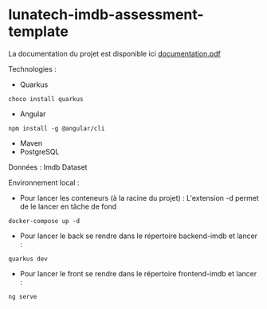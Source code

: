 # lunatech-imdb-assessment-template

La documentation du projet est disponible ici [documentation.pdf](IMDB-lunatech-documentation.pdf)

Technologies :

- Quarkus

```shell
choco install quarkus
```

- Angular

```shell
npm install -g @angular/cli
```

- Maven
- PostgreSQL

Données :
Imdb Dataset

Environnement local :

* Pour lancer les conteneurs (à la racine du projet) :
  L'extension -d permet de le lancer en tâche de fond

```shell
docker-compose up -d
```

* Pour lancer le back se rendre dans le répertoire backend-imdb et lancer :

```shell
quarkus dev
```

* Pour lancer le front se rendre dans le répertoire frontend-imdb et lancer :

```shell
ng serve
```

